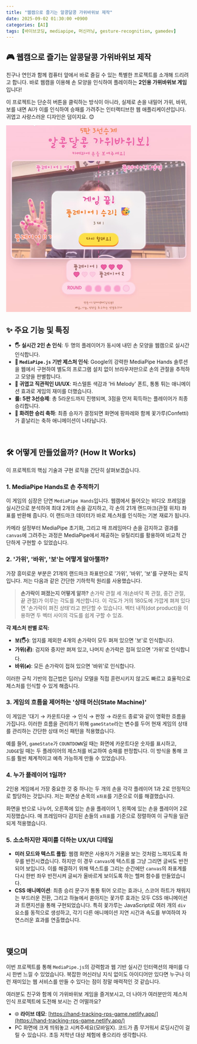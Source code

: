 ```yaml
---
title: "웹캠으로 즐기는 알콩달콩 가위바위보 제작"
date: 2025-09-02 01:30:00 +0900
categories: [AI]
tags: [바이브코딩, mediapipe, 머신러닝, gesture-recognition, gamedev]
---
```



##  🎮 웹캠으로 즐기는 알콩달콩 가위바위보 제작

친구나 연인과 함께 컴퓨터 앞에서 바로 즐길 수 있는 특별한 프로젝트를 소개해 드리려고 합니다. 바로 웹캠을 이용해 손 모양을 인식하여 플레이하는 **2인용 가위바위보 게임**입니다!

이 프로젝트는 단순히 버튼을 클릭하는 방식이 아니라, 실제로 손을 내밀어 가위, 바위, 보를 내면 AI가 이를 인식하여 승패를 가려주는 인터랙티브한 웹 애플리케이션입니다. 귀엽고 사랑스러운 디자인은 덤이지요. 😊

![가위바위보 게임 플레이 예시 화면](/assets/RPS-game-example.jpg)



## ✨ 주요 기능 및 특징

* **🖐️ 실시간 2인 손 인식**: 두 명의 플레이어가 동시에 내민 손 모양을 웹캠으로 실시간 인식합니다.
* **🤖 `MediaPipe.js` 기반 제스처 인식**: Google의 강력한 MediaPipe Hands 솔루션을 웹에서 구현하여 별도의 프로그램 설치 없이 브라우저만으로 손의 관절을 추적하고 모양을 판별합니다.
* **💖 귀엽고 직관적인 UI/UX**: 파스텔톤 색감과 'Hi Melody' 폰트, 통통 튀는 애니메이션 효과로 게임의 재미를 더했습니다.
* **룰: 5판 3선승제**: 총 5라운드까지 진행되며, 3점을 먼저 획득하는 플레이어가 최종 승리합니다.
* **🎉 화려한 승리 축하**: 최종 승자가 결정되면 화면에 팡파레와 함께 꽃가루(Confetti)가 흩날리는 축하 애니메이션이 나타납니다.

<br>

## 🛠️ 어떻게 만들었을까? (How It Works)

이 프로젝트의 핵심 기술과 구현 로직을 간단히 살펴보겠습니다.

### 1. MediaPipe Hands로 손 추적하기

이 게임의 심장은 단연 `MediaPipe Hands`입니다. 웹캠에서 들어오는 비디오 프레임을 실시간으로 분석하여 최대 2개의 손을 감지하고, 각 손의 21개 랜드마크(관절 위치) 좌표를 반환해 줍니다. 이 랜드마크 데이터가 바로 제스처를 인식하는 기본 재료가 됩니다.

카메라 설정부터 MediaPipe 초기화, 그리고 매 프레임마다 손을 감지하고 결과를 `canvas`에 그려주는 과정은 MediaPipe에서 제공하는 유틸리티를 활용하여 비교적 간단하게 구현할 수 있었습니다.

### 2. '가위', '바위', '보'는 어떻게 알아챌까?

가장 흥미로운 부분은 21개의 랜드마크 좌표만으로 '가위', '바위', '보'를 구분하는 로직입니다. 저는 다음과 같은 간단한 기하학적 원리를 사용했습니다.

> **손가락이 펴졌는지 어떻게 알까?**
> 손가락 관절 세 개(손바닥 쪽 관절, 중간 관절, 끝 관절)가 이루는 각도를 계산합니다. 이 각도가 거의 180도에 가깝게 펴져 있다면 '손가락이 펴진 상태'라고 판단할 수 있습니다. 벡터 내적(dot product)을 이용하면 두 벡터 사이의 각도를 쉽게 구할 수 있죠.

**각 제스처 판별 로직:**

* **보(🖐️)**: 엄지를 제외한 4개의 손가락이 모두 펴져 있으면 '보'로 인식합니다.
* **가위(✌️)**: 검지와 중지만 펴져 있고, 나머지 손가락은 접혀 있으면 '가위'로 인식합니다.
* **바위(✊)**: 모든 손가락이 접혀 있으면 '바위'로 인식합니다.

이러한 규칙 기반의 접근법은 딥러닝 모델을 직접 훈련시키지 않고도 빠르고 효율적으로 제스처를 인식할 수 있게 해줍니다.

### 3. 게임의 흐름을 제어하는 '상태 머신(State Machine)'

이 게임은 '대기 → 카운트다운 → 인식 → 판정 → 라운드 종료'와 같이 명확한 흐름을 가집니다. 이러한 흐름을 관리하기 위해 `gameState`라는 변수를 두어 현재 게임의 상태를 관리하는 간단한 상태 머신 패턴을 적용했습니다.

예를 들어, `gameState`가 `COUNTDOWN`일 때는 화면에 카운트다운 숫자를 표시하고, `JUDGE`일 때는 두 플레이어의 제스처를 비교하여 승패를 판정합니다. 이 방식을 통해 코드를 훨씬 체계적이고 예측 가능하게 만들 수 있었습니다.

### 4. 누가 플레이어 1일까?

2인용 게임에서 가장 중요한 것 중 하나는 두 개의 손을 각각 플레이어 1과 2로 안정적으로 할당하는 것입니다. 저는 화면상 손목의 `x좌표`를 기준으로 이를 해결했습니다.

화면을 반으로 나누어, 오른쪽에 있는 손을 플레이어 1, 왼쪽에 있는 손을 플레이어 2로 지정했습니다. 매 프레임마다 감지된 손들의 `x좌표`를 기준으로 정렬하여 이 규칙을 일관되게 적용했습니다.

### 5. 소소하지만 재미를 더하는 UX/UI 디테일

* **미러 모드와 텍스트 플립**: 웹캠 화면은 사용자가 거울을 보는 것처럼 느껴지도록 좌우를 반전시켰습니다. 하지만 이 경우 `canvas`에 텍스트를 그냥 그리면 글씨도 반전되어 보입니다. 이를 해결하기 위해 텍스트를 그리는 순간에만 `canvas`의 좌표계를 다시 한번 좌우 반전시켜 글씨가 올바르게 보이도록 하는 헬퍼 함수를 만들었습니다.
* **CSS 애니메이션**: 최종 승리 문구가 통통 튀어 오르는 효과나, 스코어 하트가 채워지는 부드러운 전환, 그리고 하늘에서 쏟아지는 꽃가루 효과는 모두 CSS 애니메이션과 트랜지션을 통해 구현되었습니다. 특히 꽃가루는 JavaScript로 여러 개의 `div` 요소를 동적으로 생성하고, 각기 다른 애니메이션 지연 시간과 속도를 부여하여 자연스러운 효과를 연출했습니다.

<br>

## 맺으며

이번 프로젝트를 통해 `MediaPipe.js`의 강력함과 웹 기반 실시간 인터랙션의 재미를 다시 한번 느낄 수 있었습니다. 복잡한 머신러닝 지식 없이도 아이디어만 있다면 누구나 이런 재미있는 웹 서비스를 만들 수 있다는 점이 정말 매력적인 것 같습니다.

여러분도 친구와 함께 이 가위바위보 게임을 즐겨보시고, 더 나아가 여러분만의 제스처 인식 프로젝트에 도전해 보시는 건 어떨까요?

* 🌐 **라이브 데모**: [https://hand-tracking-rps-game.netlify.app/](https://hand-tracking-rps-game.netlify.app/)
* PC 화면에 크게 띄워놓고 시켜주세요(모바일X). 코드가 좀 무거워서 로딩시간이 걸릴 수 있습니다. 초등 저학년 대상 체험에 좋으리라 생각합니다.
